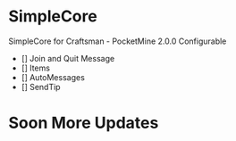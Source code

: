 # SimpleCore
SimpleCore for Craftsman - PocketMine 2.0.0 Configurable

  - [] Join and Quit Message
  - [] Items
  - [] AutoMessages
  - [] SendTip

# Soon More Updates

